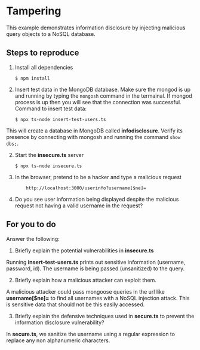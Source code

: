 # Tampering

This example demonstrates information disclosure by injecting malicious query objects to a NoSQL database.

## Steps to reproduce

1. Install all dependencies

    `$ npm install`

2. Insert test data in the MongoDB database. Make sure the mongod is up and running by typing the `mongosh` command in the termainal. If mongod process is up then you will see that the connection was successful. Command to insert test data:

    `$ npx ts-node insert-test-users.ts`

This will create a database in MongoDB called __infodisclosure__. Verify its presence by connecting with mongosh and running the command `show dbs;`.

2. Start the **insecure.ts** server

    `$ npx ts-node insecure.ts`

3. In the browser, pretend to be a hacker and type a malicious request

    ```
        http://localhost:3000/userinfo?username[$ne]=
    ```

4. Do you see user information being displayed despite the malicious request not having a valid username in the request?

## For you to do

Answer the following:

1. Briefly explain the potential vulnerabilities in **insecure.ts**

Running **insert-test-users.ts** prints out sensitive information (username, password, id). The username is being passed (unsanitized) to the query.

2. Briefly explain how a malicious attacker can exploit them.

A malicious attacker could pass mongoose queries in the url like **username[$ne]=** to find all usernames with a NoSQL injection attack. This is sensitive data that should not be this easily accessed.

3. Briefly explain the defensive techniques used in **secure.ts** to prevent the information disclosure vulnerability?

In **secure.ts**, we sanitize the username using a regular expression to replace any non alphanumeric characters.
